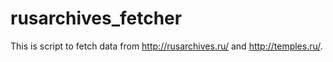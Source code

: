 # rusarchives_fetcher

This is script to fetch data from http://rusarchives.ru/ and http://temples.ru/.
